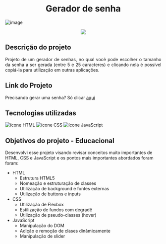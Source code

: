 <h1 align="center">Gerador de senha</h1>


![image](https://github.com/brunalmucelli/Gerador-de-senhas/assets/121900958/968a7f90-3b91-42a3-b7f5-c1163e93b3df)

<p align="center">
<img src="http://img.shields.io/static/v1?label=STATUS&message=CONCLUIDO&color=green&style=for-the-badge"/>
</p>

<h2>Descrição do projeto</h2>
<p align="justify">Projeto de um gerador de senhas, no qual você pode escolher o tamanho da senha a ser gerada (entre 5 e 25 caracteres) e clicando nela é possível copiá-la para utilização em outras aplicações. </p>

<h2>Link do Projeto</h2>
Precisando gerar uma senha? Só clicar <a href="https://gerador-de-senha-lilac.vercel.app/" target="_blank">aqui</a>


<h2>Tecnologias utilizadas</h2>

<div>
<img src="https://img.icons8.com/color/64/null/html-5--v1.png" alt="ícone HTML"/>
<img src="https://img.icons8.com/color/64/null/css3.png" alt="ícone CSS"/>
<img src="https://img.icons8.com/color/64/null/javascript--v1.png" alt="ícone JavaScript"/>
</div>

<h2>Objetivos do projeto - Educacional</h2>
<p>Desenvolvi esse projeto visando revisar conceitos muito importantes de HTML, CSS e JavaScript e os pontos mais importantes abordados foram foram:</p>

<ul>
  <li>HTML
    <ul>
      <li>Estrutura HTML5</li>
      <li>Nomeação e estruturação de classes</li>
      <li>Utilização de background e fontes externas</li>
      <li>Utilização de buttons e inputs </li>
    </ul>
  </li>
  
  <li>CSS
    <ul>
      <li>Utilização de Flexbox</li>
      <li>Estilização de fundos com degradê</li>
      <li>Utilização de pseudo-classes (hover)</li>
    </ul>
  </li>
  
  <li>JavaScript
    <ul>
      <li>Manipulação do DOM</li>
      <li>Adição e remoção de clases dinâmicamente</li>
      <li>Manipulação de slider</li>
    </ul>
  </li>
<ul>
